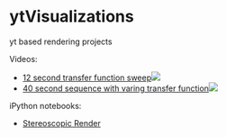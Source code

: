ytVisualizations
================

yt based rendering projects

Videos:
<ul>
  <li>
    <a href = https://www.youtube.com/watch?v=fongTLixGvw>12 second transfer function sweep</a><img src=https://i.ytimg.com/vi/fongTLixGvw/default.jpg>
  </li>
  <li>
    <a href = https://www.youtube.com/watch?v=KZLQK7QLRhU>40 second sequence with varing transfer function</a><img src=<https://i.ytimg.com/vi/KZLQK7QLRhU/mqdefault.jpg> 
  </li>
</ul>

iPython notebooks:
<ul>
  <li>
    <a href =http://nbviewer.ipython.org/github/Neurodome/ytVisualizations/blob/master/stereoscopic%203D%20render.ipynb>  Stereoscopic Render</a>  
  </li>
</ul>

